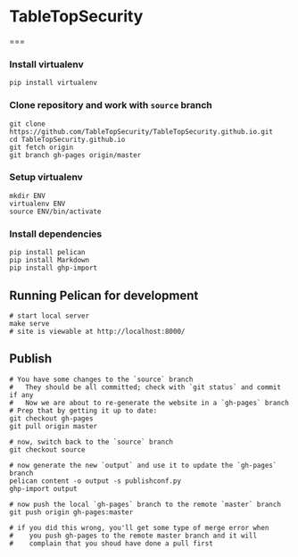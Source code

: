 # TableTopSecurity
===

### Install virtualenv
    pip install virtualenv

### Clone repository and work with `source` branch
    git clone https://github.com/TableTopSecurity/TableTopSecurity.github.io.git
    cd TableTopSecurity.github.io
    git fetch origin
    git branch gh-pages origin/master

### Setup virtualenv
    mkdir ENV
    virtualenv ENV
    source ENV/bin/activate

### Install dependencies
    pip install pelican
    pip install Markdown
    pip install ghp-import

## Running Pelican for development
    # start local server
    make serve
    # site is viewable at http://localhost:8000/

## Publish
    # You have some changes to the `source` branch
    #   They should be all committed; check with `git status` and commit if any
    #   Now we are about to re-generate the website in a `gh-pages` branch
    # Prep that by getting it up to date:
    git checkout gh-pages
    git pull origin master

    # now, switch back to the `source` branch
    git checkout source

    # now generate the new `output` and use it to update the `gh-pages` branch
    pelican content -o output -s publishconf.py
    ghp-import output

    # now push the local `gh-pages` branch to the remote `master` branch
    git push origin gh-pages:master

    # if you did this wrong, you'll get some type of merge error when 
    #    you push gh-pages to the remote master branch and it will
    #    complain that you shoud have done a pull first
